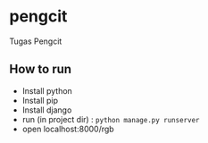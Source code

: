 # pengcit
Tugas Pengcit

## How to run
- Install python
- Install pip
- Install django
- run (in project dir) : `python manage.py runserver`
- open localhost:8000/rgb
